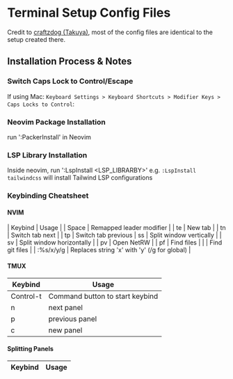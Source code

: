 # Terminal Setup Config Files

Credit to [craftzdog (Takuya)](https://github.com/craftzdog/dotfiles-public), most of the config files are identical to the setup created there.

## Installation Process & Notes
### Switch Caps Lock to Control/Escape
If using Mac: `Keyboard Settings > Keyboard Shortcuts > Modifier Keys > Caps Locks to Control`:

### Neovim Package Installation
run ':PackerInstall' in Neovim 

### LSP Library Installation
Inside neovim, run ':LspInstall <LSP_LIBRARBY>'
e.g. `:LspInstall tailwindcss` will install Tailwind LSP configurations

### Keybinding Cheatsheet
#### NVIM
| Keybind | Usage |
| Space | Remapped leader modifier |
| te | New tab |
| tn | Switch tab next |
| tp | Switch tab previous
| ss | Split window vertically |
| sv | Split window horizontally |
| <leader>pv | Open NetRW |
| <leader>pf | Find files |
| <C-p> | Find git files |
| :%s/x/y/g | Replaces string 'x' with 'y' (/g for global) |


#### TMUX
| Keybind | Usage |
|---------|-------|
| Control-t | Command button to start keybind |
| n | next panel |
| p | previous panel |
| c | new panel | 


#### Splitting Panels
| Keybind | Usage |
|---------|-------|
